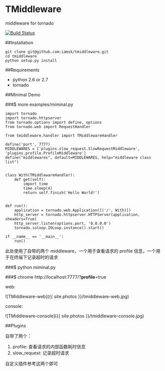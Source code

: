 TMiddleware
==================

middleware for tornado

[![Build Status](https://travis-ci.org/iamsk/tmiddleware.png)](https://travis-ci.org/iamsk/tmiddleware)

##Installation

    git clone git@github.com:iamsk/tmiddleware.git
    cd tmiddleware
    python setup.py install

##Requirements

* python 2.6 or 2.7
* tornado

##Minimal Demo

###$ more examples/miminal.py

    import tornado
    import tornado.httpserver
    from tornado.options import define, options
    from tornado.web import RequestHandler
    
    from tmiddleware.handler import TMiddlewareHandler
    
    define('port', 7777)
    MIDDLEWARES = ['plugins.slow_request.SlowRequestMiddleware', 'plugins.profile.ProfileMiddleware']
    define("middlewares", default=MIDDLEWARES, help="middleware class list")
    
    
    class With(TMiddlewareHandler):
        def get(self):
            import time
            time.sleep(4)
            return self.finish('Hello World!')
    
    
    def run():
        application = tornado.web.Application([('/', With)])
        http_server = tornado.httpserver.HTTPServer(application, xheaders=True)
        http_server.listen(options.port, '0.0.0.0')
        tornado.ioloop.IOLoop.instance().start()
    
    if __name__ == '__main__':
        run()

此处使用了自带的两个 middleware，一个用于查看请求的 profile 信息，一个用于在终端下记录超时的请求

###$ python miminal.py

###$ chrome http://localhost:7777/?__profile__=true

web:

![TMiddleware-web]({{ site.photos }}/tmiddleware-web.jpg)

console:

![TMiddleware-console]({{ site.photos }}/tmiddleware-console.jpg)

##Plugins

自带了两个：

1. profile: 查看请求的内部函数耗时信息
2. slow_request: 记录超时请求

自定义插件参考这两个即可